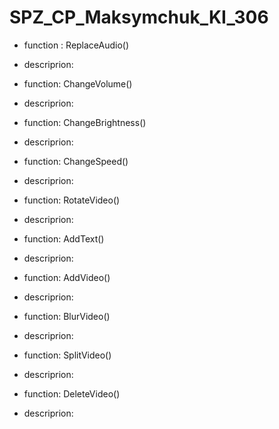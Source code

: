 # SPZ_CP_Maksymchuk_KI_306

* function : ReplaceAudio()
* descriprion:

* function: ChangeVolume()
* descriprion:

*  function: ChangeBrightness()
* descriprion:

*  function: ChangeSpeed()
* descriprion:

*  function: RotateVideo()
* descriprion:

*  function: AddText()
* descriprion:

*  function: AddVideo()
* descriprion:

*  function: BlurVideo()
* descriprion:

*  function: SplitVideo()
* descriprion:

*  function: DeleteVideo()
* descriprion:

